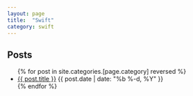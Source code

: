 ```yaml
---
layout: page
title:  "Swift"
category: swift
---
```


## Posts
<ul class="posts">
{% for post in site.categories.[page.category] reversed %}
      <li>
        <a class="post-link" href="{{ post.url | prepend: site.baseurl }}">{{ post.title }}</a>
        <span class="post-date">{{ post.date | date: "%b %-d, %Y" }}</span>
      </li>
{% endfor %}
</ul>